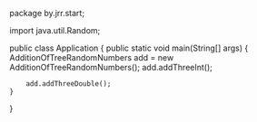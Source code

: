 package by.jrr.start;

import java.util.Random;

public class Application {
    public static void main(String[] args) {
        AdditionOfTreeRandomNumbers add = new AdditionOfTreeRandomNumbers();
        add.addThreeInt();

        add.addThreeDouble();
    }
}
